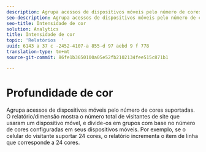 ```yaml
---
description: Agrupa acessos de dispositivos móveis pelo número de cores suportadas. O relatório/dimensão mostra o número total de visitantes de site que usaram um dispositivo móvel, e divide-os em grupos com base no número de cores configuradas em seus dispositivos móveis. Por exemplo, se o celular do visitante suportar 24 cores, o relatório incrementa o item de linha que corresponde a 24 cores.
seo-description: Agrupa acessos de dispositivos móveis pelo número de cores suportadas. O relatório/dimensão mostra o número total de visitantes de site que usaram um dispositivo móvel, e divide-os em grupos com base no número de cores configuradas em seus dispositivos móveis. Por exemplo, se o celular do visitante suportar 24 cores, o relatório incrementa o item de linha que corresponde a 24 cores.
seo-title: Intensidade de cor
solution: Analytics
title: Intensidade de cor
topic: 'Relatórios  '
uuid: 6143 a 37 c -2452-4107-a 855-d 97 aebd 9 f 778
translation-type: tm+mt
source-git-commit: 86fe1b3650100a05e52fb2102134fee515c871b1

---
```



# Profundidade de cor

Agrupa acessos de dispositivos móveis pelo número de cores suportadas. O relatório/dimensão mostra o número total de visitantes de site que usaram um dispositivo móvel, e divide-os em grupos com base no número de cores configuradas em seus dispositivos móveis. Por exemplo, se o celular do visitante suportar 24 cores, o relatório incrementa o item de linha que corresponde a 24 cores.

